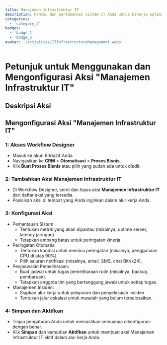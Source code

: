 ```yaml
---
title: Manajemen Infrastruktur IT
description: Pantau dan pertahankan sistem IT Anda untuk kinerja optimal.
categories: 
  - 'category_2'
badges: 
  - 'badge_1'
  - 'badge_3'
avatar: '/activities/ITInfrastructureManagement.webp'
---
```

# Petunjuk untuk Menggunakan dan Mengonfigurasi Aksi "Manajemen Infrastruktur IT"

## Deskripsi Aksi

## **Mengonfigurasi Aksi "Manajemen Infrastruktur IT"**

### 1: Akses Workflow Designer
- Masuk ke akun Bitrix24 Anda.
- Navigasikan ke **CRM** > **Otomatisasi** > **Proses Bisnis**.
- Klik **Buat Proses Bisnis** atau pilih yang sudah ada untuk diedit.

### 2: Tambahkan Aksi Manajemen Infrastruktur IT
- Di Workflow Designer, seret dan lepas aksi **Manajemen Infrastruktur IT** dari daftar aksi yang tersedia.
- Posisikan aksi di tempat yang Anda inginkan dalam alur kerja Anda.

### 3: Konfigurasi Aksi
- Pemantauan Sistem:
  - Tentukan metrik yang akan dipantau (misalnya, uptime server, latency jaringan).
  - Tetapkan ambang batas untuk peringatan kinerja.
- Peringatan Otomatis:
  - Tentukan kondisi untuk memicu peringatan (misalnya, penggunaan CPU di atas 90%).
  - Pilih saluran notifikasi (misalnya, email, SMS, chat Bitrix24).
- Penjadwalan Pemeliharaan:
  - Buat jadwal untuk tugas pemeliharaan rutin (misalnya, backup, pembaruan).
  - Tetapkan anggota tim yang bertanggung jawab untuk setiap tugas.
- Manajemen Insiden:
  - Siapkan alur kerja untuk pelaporan dan penyelesaian insiden.
  - Tentukan jalur eskalasi untuk masalah yang belum terselesaikan.

### 4: Simpan dan Aktifkan
- Tinjau pengaturan Anda untuk memastikan semuanya dikonfigurasi dengan benar.
- Klik **Simpan** dan kemudian **Aktifkan** untuk membuat aksi Manajemen Infrastruktur IT aktif dalam alur kerja Anda.